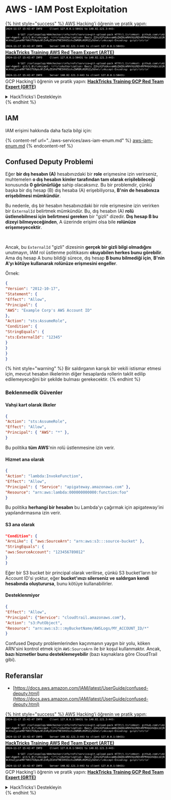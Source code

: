 # AWS - IAM Post Exploitation

{% hint style="success" %}
AWS Hacking'i öğrenin ve pratik yapın:<img src="../../../.gitbook/assets/image (1).png" alt="" data-size="line">[**HackTricks Training AWS Red Team Expert (ARTE)**](https://training.hacktricks.xyz/courses/arte)<img src="../../../.gitbook/assets/image (1).png" alt="" data-size="line">\
GCP Hacking'i öğrenin ve pratik yapın: <img src="../../../.gitbook/assets/image (2).png" alt="" data-size="line">[**HackTricks Training GCP Red Team Expert (GRTE)**<img src="../../../.gitbook/assets/image (2).png" alt="" data-size="line">](https://training.hacktricks.xyz/courses/grte)

<details>

<summary>HackTricks'i Destekleyin</summary>

* [**abonelik planlarını**](https://github.com/sponsors/carlospolop) kontrol edin!
* **💬 [**Discord grubuna**](https://discord.gg/hRep4RUj7f) veya [**telegram grubuna**](https://t.me/peass) katılın ya da **Twitter'da** 🐦 [**@hacktricks\_live**](https://twitter.com/hacktricks\_live)**'i takip edin.**
* **Hacking ipuçlarını paylaşmak için** [**HackTricks**](https://github.com/carlospolop/hacktricks) ve [**HackTricks Cloud**](https://github.com/carlospolop/hacktricks-cloud) github reposuna PR gönderin.

</details>
{% endhint %}

## IAM

IAM erişimi hakkında daha fazla bilgi için:

{% content-ref url="../aws-services/aws-iam-enum.md" %}
[aws-iam-enum.md](../aws-services/aws-iam-enum.md)
{% endcontent-ref %}

## Confused Deputy Problemi

Eğer **bir dış hesabın (A)** hesabınızdaki bir **role** erişmesine izin verirseniz, muhtemelen **o dış hesabın** **kimler tarafından tam olarak erişilebileceği** konusunda **0 görünürlüğe** sahip olacaksınız. Bu bir problemdir, çünkü başka bir dış hesap (B) dış hesaba (A) erişebiliyorsa, **B'nin de hesabınıza erişebilmesi mümkündür**.

Bu nedenle, dış bir hesabın hesabınızdaki bir role erişmesine izin verirken bir `ExternalId` belirtmek mümkündür. Bu, dış hesabın (A) **rolü üstlenebilmesi için** **belirtmesi gereken** bir "gizli" dizedir. **Dış hesap B bu dizeyi bilmeyeceğinden**, A üzerinde erişimi olsa bile **rolünüze erişemeyecektir**.

<figure><img src="../../../.gitbook/assets/image (95).png" alt=""><figcaption></figcaption></figure>

Ancak, bu `ExternalId` "gizli" dizesinin **gerçek bir gizli bilgi olmadığını** unutmayın, IAM rol üstlenme politikasını **okuyabilen herkes bunu görebilir**. Ama dış hesap A bunu bildiği sürece, dış hesap **B bunu bilmediği için**, **B'nin A'yı kötüye kullanarak rolünüze erişmesini engeller**.

Örnek:
```json
{
"Version": "2012-10-17",
"Statement": {
"Effect": "Allow",
"Principal": {
"AWS": "Example Corp's AWS Account ID"
},
"Action": "sts:AssumeRole",
"Condition": {
"StringEquals": {
"sts:ExternalId": "12345"
}
}
}
}
```
{% hint style="warning" %}
Bir saldırganın karışık bir vekili istismar etmesi için, mevcut hesabın ilkelerinin diğer hesaplarda rollerin taklit edilip edilemeyeceğini bir şekilde bulması gerekecektir.
{% endhint %}

### Beklenmedik Güvenler

#### Vahşi kart olarak ilkeler
```json
{
"Action": "sts:AssumeRole",
"Effect": "Allow",
"Principal": { "AWS": "*" },
}
```
Bu politika **tüm AWS**'nin rolü üstlenmesine izin verir.

#### Hizmet ana olarak
```json
{
"Action": "lambda:InvokeFunction",
"Effect": "Allow",
"Principal": { "Service": "apigateway.amazonaws.com" },
"Resource": "arn:aws:lambda:000000000000:function:foo"
}
```
Bu politika **herhangi bir hesabın** bu Lambda'yı çağırmak için apigateway'ini yapılandırmasına izin verir.

#### S3 ana olarak
```json
"Condition": {
"ArnLike": { "aws:SourceArn": "arn:aws:s3:::source-bucket" },
"StringEquals": {
"aws:SourceAccount": "123456789012"
}
}
```
Eğer bir S3 bucket bir principal olarak verilirse, çünkü S3 bucket'ların bir Account ID'si yoktur, eğer **bucket'ınızı silerseniz ve saldırgan kendi hesabında oluşturursa**, bunu kötüye kullanabilirler.

#### Desteklenmiyor
```json
{
"Effect": "Allow",
"Principal": {"Service": "cloudtrail.amazonaws.com"},
"Action": "s3:PutObject",
"Resource": "arn:aws:s3:::myBucketName/AWSLogs/MY_ACCOUNT_ID/*"
}
```
Confused Deputy problemlerinden kaçınmanın yaygın bir yolu, köken ARN'sini kontrol etmek için `AWS:SourceArn` ile bir koşul kullanmaktır. Ancak, **bazı hizmetler bunu desteklemeyebilir** (bazı kaynaklara göre CloudTrail gibi).

## Referanslar

* [https://docs.aws.amazon.com/IAM/latest/UserGuide/confused-deputy.html](https://docs.aws.amazon.com/IAM/latest/UserGuide/confused-deputy.html)

{% hint style="success" %}
AWS Hacking'i öğrenin ve pratik yapın:<img src="../../../.gitbook/assets/image (1).png" alt="" data-size="line">[**HackTricks Training AWS Red Team Expert (ARTE)**](https://training.hacktricks.xyz/courses/arte)<img src="../../../.gitbook/assets/image (1).png" alt="" data-size="line">\
GCP Hacking'i öğrenin ve pratik yapın: <img src="../../../.gitbook/assets/image (2).png" alt="" data-size="line">[**HackTricks Training GCP Red Team Expert (GRTE)**<img src="../../../.gitbook/assets/image (2).png" alt="" data-size="line">](https://training.hacktricks.xyz/courses/grte)

<details>

<summary>HackTricks'i Destekleyin</summary>

* [**abonelik planlarını**](https://github.com/sponsors/carlospolop) kontrol edin!
* **💬 [**Discord grubuna**](https://discord.gg/hRep4RUj7f) veya [**telegram grubuna**](https://t.me/peass) katılın ya da **Twitter'da** 🐦 [**@hacktricks\_live**](https://twitter.com/hacktricks\_live)**'i takip edin.**
* **Hacking ipuçlarını paylaşmak için** [**HackTricks**](https://github.com/carlospolop/hacktricks) ve [**HackTricks Cloud**](https://github.com/carlospolop/hacktricks-cloud) github reposuna PR gönderin.

</details>
{% endhint %}
